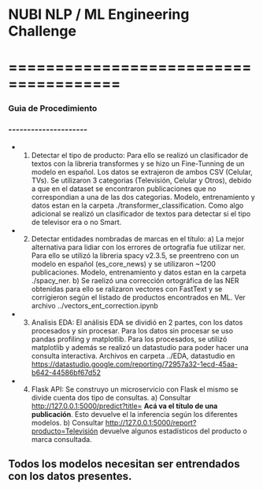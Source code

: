 # NUBI NLP / ML Engineering Challenge
# ======================================

### Guia de Procedimiento
### ---------------------

* 1. Detectar el tipo de producto:
        Para ello se realizó un clasificador de textos con la libreria transformes y se hizo un Fine-Tunning de un modelo en español. Los datos se extrajeron de ambos CSV (Celular, TVs). Se utilizaron 3 categorias (Televisión, Celular y Otros), debido a que en el dataset se encontraron publicaciones que no correspondian a una de las dos categorias. Modelo, entrenamiento y datos estan en la carpeta ./transformer_classification. Como algo adicional se realizó un clasificador de textos para detectar si el tipo de televisor era o no Smart.
* 2. Detectar entidades nombradas de marcas en el título:
        a) La mejor alternativa para lidiar con los errores de ortografía fue utilizar ner. Para ello se utilizó la libreria spacy v2.3.5, se preentreno con un modelo en español (es_core_news) y se utilizaron ~1200 publicaciones. Modelo, entrenamiento y datos estan en la carpeta ./spacy_ner.
        b) Se raelizó una corrección ortográfica de las NER obtenidas para ello se ralizaron vectores con FastText y se corrigieron según el listado de productos encontrados en ML. Ver archivo ../vectors_ent_correction.ipynb
* 3. Analisis EDA:
        El análisis EDA se dividió en 2 partes, con los datos procesados y sin procesar. Para los datos sin procesar se uso pandas profiling y matplotlib. Para los procesados, se utilizó matplotlib y además se realizó un datastudio para poder hacer una consulta interactiva. Archivos en carpeta ../EDA, datastudio en https://datastudio.google.com/reporting/72957a32-1ecd-45aa-b642-44586bf67d52
* 4. Flask API:
        Se construyo un microservicio con Flask el mismo se divide cuenta dos tipo de consultas.
        a) Consultar http://127.0.0.1:5000/predict?title= **Acá va el título de una publicación**. Esto devuelve el la inferencia según los diferentes modelos.
        b) Consultar http://127.0.0.1:5000/report?producto=Televisión devuelve algunos estadísticos del producto o marca consultada.
        
## **Todos los modelos necesitan ser entrendados con los datos presentes.** 
